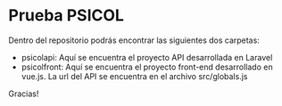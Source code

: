 # Prueba PSICOL

Dentro del repositorio podrás encontrar las siguientes dos carpetas:

  - psicolapi: Aquí se encuentra el proyecto API desarrollada en Laravel
  - psicolfront: Aquí se encuentra el proyecto front-end desarrollado en vue.js. La url del API se encuentra en el archivo src/globals.js

Gracias!